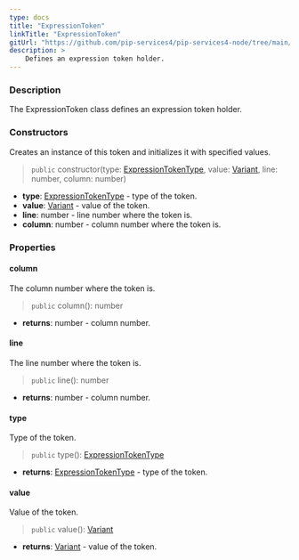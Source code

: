 ```yaml
---
type: docs
title: "ExpressionToken"
linkTitle: "ExpressionToken"
gitUrl: "https://github.com/pip-services4/pip-services4-node/tree/main/pip-services4-expressions-node"
description: > 
    Defines an expression token holder.
---
```


### Description

The ExpressionToken class defines an expression token holder.


### Constructors
Creates an instance of this token and initializes it with specified values.

> `public` constructor(type: [ExpressionTokenType](../expression_token_type), value: [Variant](../../../variants/variant), line: number, column: number)

- **type**: [ExpressionTokenType](../expression_token_type) - type of the token.
- **value**: [Variant](../../../variants/variant) - value of the token.
- **line**: number - line number where the token is.
- **column**: number - column number where the token is.


### Properties

#### column
The column number where the token is.

> `public` column(): number

- **returns**: number - column number.

#### line
The line number where the token is.

> `public` line(): number

- **returns**: number - column number.

#### type
Type of the token.

> `public` type(): [ExpressionTokenType](../expression_token_type)

- **returns**: [ExpressionTokenType](../expression_token_type) - type of the token.

#### value
Value of the token.

> `public` value(): [Variant](../../../variants/variant)

- **returns**: [Variant](../../../variants/variant) - value of the token.


